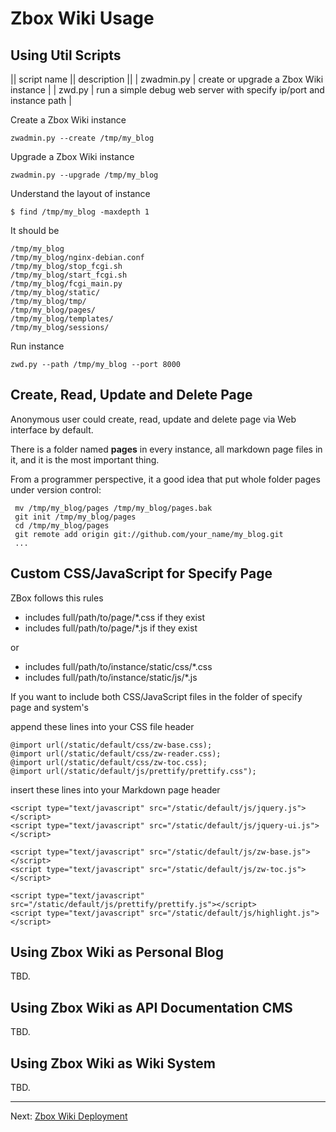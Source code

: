 # Zbox Wiki Usage

## Using Util Scripts

|| script name || description ||
| zwadmin.py | create or upgrade a Zbox Wiki instance |
| zwd.py | run a simple debug web server with specify ip/port and instance path |

Create a Zbox Wiki instance

    zwadmin.py --create /tmp/my_blog


Upgrade a Zbox Wiki instance

    zwadmin.py --upgrade /tmp/my_blog


Understand the layout of instance

    $ find /tmp/my_blog -maxdepth 1


It should be

    /tmp/my_blog
    /tmp/my_blog/nginx-debian.conf
    /tmp/my_blog/stop_fcgi.sh
    /tmp/my_blog/start_fcgi.sh
    /tmp/my_blog/fcgi_main.py
    /tmp/my_blog/static/
    /tmp/my_blog/tmp/
    /tmp/my_blog/pages/
    /tmp/my_blog/templates/
    /tmp/my_blog/sessions/


Run instance

    zwd.py --path /tmp/my_blog --port 8000


## Create, Read, Update and Delete Page

Anonymous user could create, read, update and delete page via Web interface by default.

There is a folder named **pages** in every instance, all markdown page files in it, and it is the most important thing.

From a programmer perspective, it a good idea that put whole folder pages under version control:

     mv /tmp/my_blog/pages /tmp/my_blog/pages.bak
     git init /tmp/my_blog/pages
     cd /tmp/my_blog/pages
     git remote add origin git://github.com/your_name/my_blog.git
     ...


## Custom CSS/JavaScript for Specify Page

ZBox follows this rules

 - includes full/path/to/page/*.css if they exist
 - includes full/path/to/page/*.js if they exist

or

 - includes full/path/to/instance/static/css/*.css
 - includes full/path/to/instance/static/js/*.js

If you want to include both CSS/JavaScript files in the folder of specify page and system's

append these lines into your CSS file header

    @import url(/static/default/css/zw-base.css);
    @import url(/static/default/css/zw-reader.css);
    @import url(/static/default/css/zw-toc.css);
    @import url(/static/default/js/prettify/prettify.css");


insert these lines into your Markdown page header

    <script type="text/javascript" src="/static/default/js/jquery.js"></script>
    <script type="text/javascript" src="/static/default/js/jquery-ui.js"></script>

    <script type="text/javascript" src="/static/default/js/zw-base.js"></script>
    <script type="text/javascript" src="/static/default/js/zw-toc.js"></script>

    <script type="text/javascript" src="/static/default/js/prettify/prettify.js"></script>
    <script type="text/javascript" src="/static/default/js/highlight.js"></script>


## Using Zbox Wiki as Personal Blog

TBD.


## Using Zbox Wiki as API Documentation CMS

TBD.


## Using Zbox Wiki as Wiki System

TBD.


----

Next: [Zbox Wiki Deployment](zbox-wiki-deploy)


